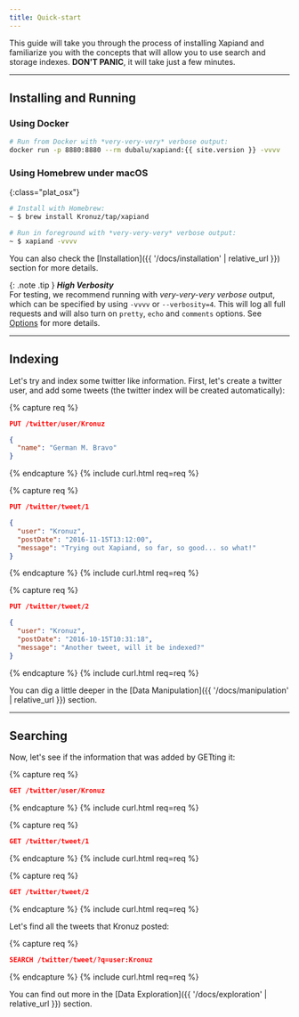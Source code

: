 ```yaml
---
title: Quick-start
---
```


This guide will take you through the process of installing Xapiand and
familiarize you with the concepts that will allow you to use search and
storage indexes. **DON'T PANIC**, it will take just a few minutes.

---

## Installing and Running


### Using Docker

```sh
# Run from Docker with *very-very-very* verbose output:
docker run -p 8880:8880 --rm dubalu/xapiand:{{ site.version }} -vvvv
```

### Using Homebrew under macOS

{:class="plat_osx"}

```sh
# Install with Homebrew:
~ $ brew install Kronuz/tap/xapiand

# Run in foreground with *very-very-very* verbose output:
~ $ xapiand -vvvv
```

You can also check the [Installation]({{ '/docs/installation' | relative_url }})
section for more details.

{: .note .tip }
**_High Verbosity_**<br>
For testing, we recommend running with _*very-very-very* verbose_ output, which
can be specified by using `-vvvv` or `--verbosity=4`. This will log all full
requests and will also turn on `pretty`, `echo` and `comments` options. See
[Options](/docs/options) for more details.


---

## Indexing

Let's try and index some twitter like information. First, let's create a
twitter user, and add some tweets (the twitter index will be created
automatically):

{% capture req %}

```json
PUT /twitter/user/Kronuz

{
  "name": "German M. Bravo"
}
```
{% endcapture %}
{% include curl.html req=req %}


{% capture req %}

```json
PUT /twitter/tweet/1

{
  "user": "Kronuz",
  "postDate": "2016-11-15T13:12:00",
  "message": "Trying out Xapiand, so far, so good... so what!"
}
```
{% endcapture %}
{% include curl.html req=req %}


{% capture req %}

```json
PUT /twitter/tweet/2

{
  "user": "Kronuz",
  "postDate": "2016-10-15T10:31:18",
  "message": "Another tweet, will it be indexed?"
}
```
{% endcapture %}
{% include curl.html req=req %}

You can dig a little deeper in the [Data Manipulation]({{ '/docs/manipulation' | relative_url }}) section.

---

## Searching

Now, let's see if the information that was added by GETting it:

{% capture req %}

```json
GET /twitter/user/Kronuz
```
{% endcapture %}
{% include curl.html req=req %}

{% capture req %}

```json
GET /twitter/tweet/1
```
{% endcapture %}
{% include curl.html req=req %}

{% capture req %}

```json
GET /twitter/tweet/2
```
{% endcapture %}
{% include curl.html req=req %}

Let's find all the tweets that Kronuz posted:

{% capture req %}

```json
SEARCH /twitter/tweet/?q=user:Kronuz
```
{% endcapture %}
{% include curl.html req=req %}

You can find out more in the [Data Exploration]({{ '/docs/exploration' | relative_url }})
section.
